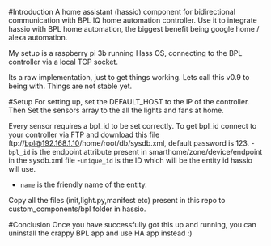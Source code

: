 #Introduction
A home assistant (hassio) component for bidirectional communication with BPL IQ home automation controller.
Use it to integrate hassio with BPL home automation, the biggest benefit being google home / alexa automation.

My setup is a raspberry pi 3b running Hass OS, connecting to the BPL controller via a local TCP socket.

Its a raw implementation, just to get things working. Lets call this v0.9 to being with. Things are not stable yet.

#Setup
For setting up, set the DEFAULT_HOST to the IP of the controller.
Then Set the sensors array to the all the lights and fans at home.

Every sensor requires a bpl_id to be set correctly.
To get bpl_id connect to your controller via FTP and download this file ftp://bpl@192.168.1.10/home/root/db/sysdb.xml, default password is 123. 
-`bpl_id` is the endpoint attribute present in smarthome/zone/device/endpoint in the sysdb.xml file
-`unique_id` is the ID which will be the entity id hassio will use.
- `name` is the friendly name of the entity.

Copy all the files (init,light.py,manifest etc) present in this repo to custom_components/bpl folder in hassio.

#Conclusion
Once you have successfully got this up and running, you can uninstall the crappy BPL app and use HA app instead :)
